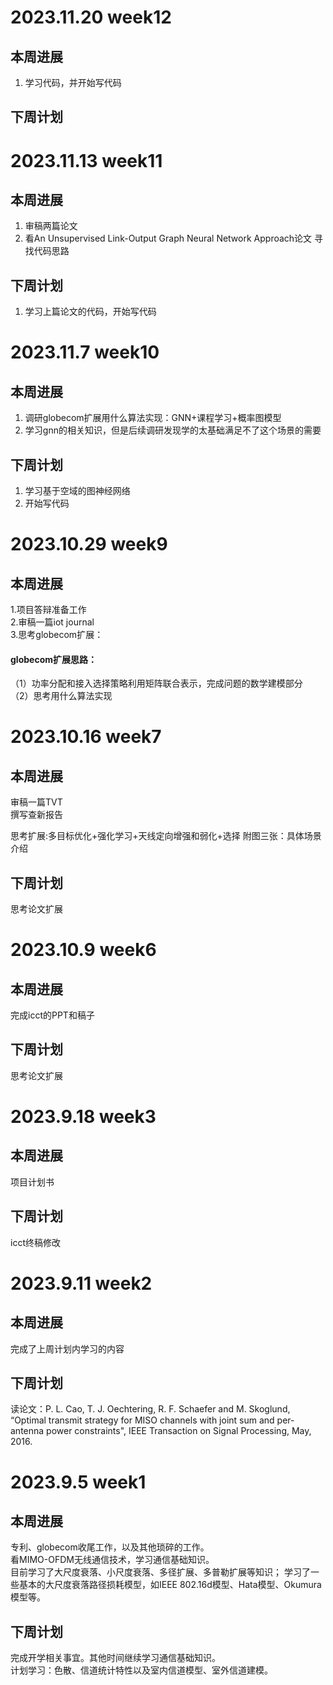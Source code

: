 # 2023.11.20 week12
## 本周进展  
1. 学习代码，并开始写代码
## 下周计划  

# 2023.11.13 week11
## 本周进展  
1. 审稿两篇论文
2. 看An Unsupervised Link-Output Graph Neural Network Approach论文 寻找代码思路
## 下周计划  
1. 学习上篇论文的代码，开始写代码

# 2023.11.7 week10
## 本周进展  
1. 调研globecom扩展用什么算法实现：GNN+课程学习+概率图模型
2. 学习gnn的相关知识，但是后续调研发现学的太基础满足不了这个场景的需要
## 下周计划  
1. 学习基于空域的图神经网络
2. 开始写代码

# 2023.10.29 week9
## 本周进展
1.项目答辩准备工作   
2.审稿一篇iot journal  
3.思考globecom扩展：   
#### globecom扩展思路：  
（1）功率分配和接入选择策略利用矩阵联合表示，完成问题的数学建模部分  
（2）思考用什么算法实现   
<!--![model](https://github.com/UNIC-Lab/Weekly-Report/blob/main/2023-Autumn/Group-1/Zhaowei-Wang/fig/gc_1.jpg)-->

# 2023.10.16 week7
## 本周进展
  审稿一篇TVT  
  撰写查新报告  
  
  思考扩展:多目标优化+强化学习+天线定向增强和弱化+选择
  附图三张：具体场景介绍
<!--   ![model](https://github.com/UNIC-Lab/Weekly-Report/blob/main/2023-Autumn/Group-1/Zhaowei-Wang/fig/m_0.jpg)
    ![model](https://github.com/UNIC-Lab/Weekly-Report/blob/main/2023-Autumn/Group-1/Zhaowei-Wang/fig/m_1.jpg)
    ![model](https://github.com/UNIC-Lab/Weekly-Report/blob/main/2023-Autumn/Group-1/Zhaowei-Wang/fig/m_2.jpg)-->
    
## 下周计划
  思考论文扩展
  

# 2023.10.9 week6
## 本周进展
  完成icct的PPT和稿子
## 下周计划
  思考论文扩展
  
# 2023.9.18 week3
## 本周进展
  项目计划书
## 下周计划
  icct终稿修改
  
# 2023.9.11 week2
## 本周进展
  完成了上周计划内学习的内容
## 下周计划
  读论文：P. L. Cao, T. J. Oechtering, R. F. Schaefer and M. Skoglund, “Optimal transmit strategy for MISO channels with joint sum and per-antenna power constraints", IEEE Transaction on Signal Processing, May, 2016.

# 2023.9.5 week1
## 本周进展
  专利、globecom收尾工作，以及其他琐碎的工作。  
  看MIMO-OFDM无线通信技术，学习通信基础知识。  
  目前学习了大尺度衰落、小尺度衰落、多径扩展、多普勒扩展等知识；
  学习了一些基本的大尺度衰落路径损耗模型，如IEEE 802.16d模型、Hata模型、Okumura模型等。
## 下周计划
  完成开学相关事宜。其他时间继续学习通信基础知识。  
  计划学习：色散、信道统计特性以及室内信道模型、室外信道建模。   


  
